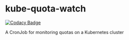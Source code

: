 # kube-quota-watch

[![Codacy Badge](https://api.codacy.com/project/badge/Grade/4026fc828adb4bb0af890ef44d3db27e)](https://app.codacy.com/gh/teerakarna/kube-quota-watch?utm_source=github.com&utm_medium=referral&utm_content=teerakarna/kube-quota-watch&utm_campaign=Badge_Grade_Settings)

A CronJob for monitoring quotas on a Kubernetes cluster
